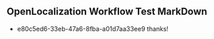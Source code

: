 ## OpenLocalization Workflow Test MarkDown
* e80c5ed6-33eb-47a6-8fba-a01d7aa33ee9 thanks!

<!--HONumber=Aug16_HO1-->


